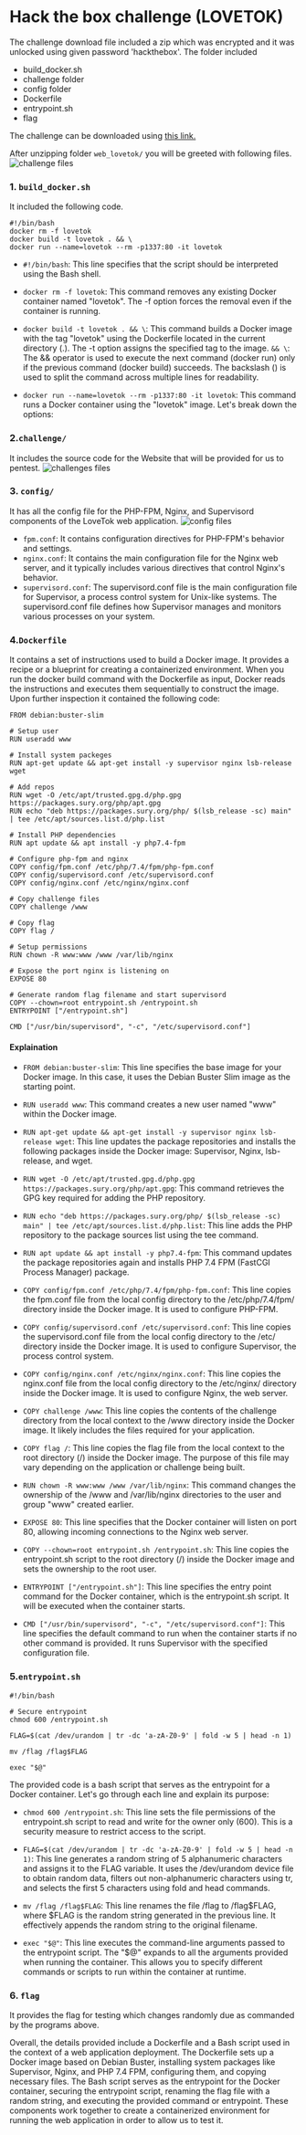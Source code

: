 # Hack the box challenge (LOVETOK)
The challenge download file included a zip which was encrypted and it was unlocked using given password 'hackthebox'. The folder included
* build_docker.sh 
* challenge folder
* config folder
* Dockerfile
* entrypoint.sh 
* flag

The challenge can be downloaded using [this link.](https://app.hackthebox.com/challenges/lovetok)

After unzipping folder `web_lovetok/` you will be greeted with following files.
![challenge files](./assets/file.png)

### 1. `build_docker.sh`
It included the following code.
```
#!/bin/bash
docker rm -f lovetok
docker build -t lovetok . && \
docker run --name=lovetok --rm -p1337:80 -it lovetok
```
* `#!/bin/bash`: This line specifies that the script should be interpreted using the Bash shell.

* `docker rm -f lovetok`: This command removes any existing Docker container named "lovetok". The -f option forces the removal even if the container is running.

* `docker build -t lovetok . && \`: This command builds a Docker image with the tag "lovetok" using the Dockerfile located in the current directory (.). The -t option assigns the specified tag to the image. `&& \`: The && operator is used to execute the next command (docker run) only if the previous command (docker build) succeeds. The backslash (\) is used to split the command across multiple lines for readability.

* `docker run --name=lovetok --rm -p1337:80 -it lovetok`: This command runs a Docker container using the "lovetok" image. Let's break down the options:



### 2.`challenge/`
It includes the source code for the Website that will be provided for us to pentest.
![challenges files](./assets/challenges.png)

### 3. `config/`
It has all the config file for the PHP-FPM, Nginx, and Supervisord components of the LoveTok web application.
![config files](./assets/config.png)

* `fpm.conf`: It contains configuration directives for PHP-FPM's behavior and settings.
* `nginx.conf`: It contains the main configuration file for the Nginx web server, and it typically includes various directives that control Nginx's behavior.
* `supervisord.conf`: The supervisord.conf file is the main configuration file for Supervisor, a process control system for Unix-like systems. The supervisord.conf file defines how Supervisor manages and monitors various processes on your system.

### 4.`Dockerfile`
It contains a set of instructions used to build a Docker image. It provides a recipe or a blueprint for creating a containerized environment. When you run the docker build command with the Dockerfile as input, Docker reads the instructions and executes them sequentially to construct the image.
Upon further inspection it contained the following code:
```
FROM debian:buster-slim

# Setup user
RUN useradd www

# Install system packeges
RUN apt-get update && apt-get install -y supervisor nginx lsb-release wget

# Add repos
RUN wget -O /etc/apt/trusted.gpg.d/php.gpg https://packages.sury.org/php/apt.gpg
RUN echo "deb https://packages.sury.org/php/ $(lsb_release -sc) main" | tee /etc/apt/sources.list.d/php.list

# Install PHP dependencies
RUN apt update && apt install -y php7.4-fpm

# Configure php-fpm and nginx
COPY config/fpm.conf /etc/php/7.4/fpm/php-fpm.conf
COPY config/supervisord.conf /etc/supervisord.conf
COPY config/nginx.conf /etc/nginx/nginx.conf

# Copy challenge files
COPY challenge /www

# Copy flag
COPY flag /

# Setup permissions
RUN chown -R www:www /www /var/lib/nginx

# Expose the port nginx is listening on
EXPOSE 80

# Generate random flag filename and start supervisord
COPY --chown=root entrypoint.sh /entrypoint.sh
ENTRYPOINT ["/entrypoint.sh"]

CMD ["/usr/bin/supervisord", "-c", "/etc/supervisord.conf"]
```
#### Explaination
* `FROM debian:buster-slim`: This line specifies the base image for your Docker image. In this case, it uses the Debian Buster Slim image as the starting point.

* `RUN useradd www`: This command creates a new user named "www" within the Docker image.

* `RUN apt-get update && apt-get install -y supervisor nginx lsb-release wget`: This line updates the package repositories and installs the following packages inside the Docker image: Supervisor, Nginx, lsb-release, and wget.

* `RUN wget -O /etc/apt/trusted.gpg.d/php.gpg https://packages.sury.org/php/apt.gpg`: This command retrieves the GPG key required for adding the PHP repository.

* `RUN echo "deb https://packages.sury.org/php/ $(lsb_release -sc) main" | tee /etc/apt/sources.list.d/php.list`: This line adds the PHP repository to the package sources list using the tee command.

* `RUN apt update && apt install -y php7.4-fpm`: This command updates the package repositories again and installs PHP 7.4 FPM (FastCGI Process Manager) package.

* `COPY config/fpm.conf /etc/php/7.4/fpm/php-fpm.conf`: This line copies the fpm.conf file from the local config directory to the /etc/php/7.4/fpm/ directory inside the Docker image. It is used to configure PHP-FPM.

* `COPY config/supervisord.conf /etc/supervisord.conf`: This line copies the supervisord.conf file from the local config directory to the /etc/ directory inside the Docker image. It is used to configure Supervisor, the process control system.

* `COPY config/nginx.conf /etc/nginx/nginx.conf`: This line copies the nginx.conf file from the local config directory to the /etc/nginx/ directory inside the Docker image. It is used to configure Nginx, the web server.

* `COPY challenge /www`: This line copies the contents of the challenge directory from the local context to the /www directory inside the Docker image. It likely includes the files required for your application.

* `COPY flag /`: This line copies the flag file from the local context to the root directory (/) inside the Docker image. The purpose of this file may vary depending on the application or challenge being built.

* `RUN chown -R www:www /www /var/lib/nginx`: This command changes the ownership of the /www and /var/lib/nginx directories to the user and group "www" created earlier.

* `EXPOSE 80`: This line specifies that the Docker container will listen on port 80, allowing incoming connections to the Nginx web server.

* `COPY --chown=root entrypoint.sh /entrypoint.sh`: This line copies the entrypoint.sh script to the root directory (/) inside the Docker image and sets the ownership to the root user.

* `ENTRYPOINT ["/entrypoint.sh"]`: This line specifies the entry point command for the Docker container, which is the entrypoint.sh script. It will be executed when the container starts.

* `CMD ["/usr/bin/supervisord", "-c", "/etc/supervisord.conf"]`: This line specifies the default command to run when the container starts if no other command is provided. It runs Supervisor with the specified configuration file.

### 5.`entrypoint.sh`
```
#!/bin/bash

# Secure entrypoint
chmod 600 /entrypoint.sh

FLAG=$(cat /dev/urandom | tr -dc 'a-zA-Z0-9' | fold -w 5 | head -n 1)

mv /flag /flag$FLAG

exec "$@"
```
The provided code is a bash script that serves as the entrypoint for a Docker container. Let's go through each line and explain its purpose:

* `chmod 600 /entrypoint.sh`: This line sets the file permissions of the entrypoint.sh script to read and write for the owner only (600). This is a security measure to restrict access to the script.

* `FLAG=$(cat /dev/urandom | tr -dc 'a-zA-Z0-9' | fold -w 5 | head -n 1)`: This line generates a random string of 5 alphanumeric characters and assigns it to the FLAG variable. It uses the /dev/urandom device file to obtain random data, filters out non-alphanumeric characters using tr, and selects the first 5 characters using fold and head commands.

* `mv /flag /flag$FLAG`: This line renames the file /flag to /flag$FLAG, where $FLAG is the random string generated in the previous line. It effectively appends the random string to the original filename.

* `exec "$@"`: This line executes the command-line arguments passed to the entrypoint script. The "$@" expands to all the arguments provided when running the container. This allows you to specify different commands or scripts to run within the container at runtime.

### 6. `flag`
 It provides the flag for testing which changes randomly due as commanded by the programs above.

 Overall, the details provided include a Dockerfile and a Bash script used in the context of a web application deployment. The Dockerfile sets up a Docker image based on Debian Buster, installing system packages like Supervisor, Nginx, and PHP 7.4 FPM, configuring them, and copying necessary files. The Bash script serves as the entrypoint for the Docker container, securing the entrypoint script, renaming the flag file with a random string, and executing the provided command or entrypoint. These components work together to create a containerized environment for running the web application in order to allow us to test it.